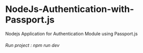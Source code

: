 # NodeJs-Authentication-with-Passport.js
Nodejs Application for Authentication Module using Passport.js

###### Run project : npm run dev

